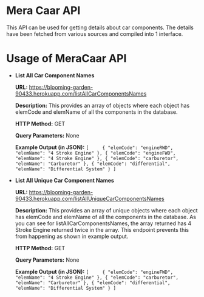 # Mera Caar API

This API can be used for getting details about car components. The details have been fetched from various sources and compiled into 1 interface.

# Usage of MeraCaar API

* **List All Car Component Names**

    **URL:** https://blooming-garden-90433.herokuapp.com/listAllCarComponentsNames

    **Description:** This provides an array of objects where each object has elemCode and elemName of all the components in the database.

    **HTTP Method:** GET

    **Query Parameters:** None

    **Example Output (in JSON):**
        ```
        [    
            {
                "elemCode": "engineRWD",
                "elemName": "4 Stroke Engine"
            },
            {
                "elemCode": "engineFWD",
                "elemName": "4 Stroke Engine"
            },
            {
                "elemCode": "carburetor",
                "elemName": "Carburetor"
            },
            {
                "elemCode": "differential",
                "elemName": "Differential System"
            }
        ]
        ```

* **List All Unique Car Component Names**

    **URL:** https://blooming-garden-90433.herokuapp.com/listAllUniqueCarComponentsNames

    **Description:** This provides an array of unique objects where each object has elemCode and elemName of all the components in the database. As you can see for listAllCarComponentsNames, the array returned has 4 Stroke Engine returned twice in the array. This endpoint prevents this from happening as shown in example output.

    **HTTP Method:** GET

    **Query Parameters:** None

    **Example Output (in JSON):**
        ```
        [    
            {
                "elemCode": "engineFWD",
                "elemName": "4 Stroke Engine"
            },
            {
                "elemCode": "carburetor",
                "elemName": "Carburetor"
            },
            {
                "elemCode": "differential",
                "elemName": "Differential System"
            }
        ]
        ```
 